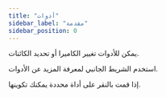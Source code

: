 ```yaml
---
title: "أدوات"
sidebar_label: "مقدمة"
sidebar_position: 0
---
```


يمكن للأدوات تغيير الكاميرا أو تحديد الكائنات.

استخدم الشريط الجانبي لمعرفة المزيد عن الأدوات.

إذا قمت بالنقر على أداة محددة يمكنك تكوينها.
